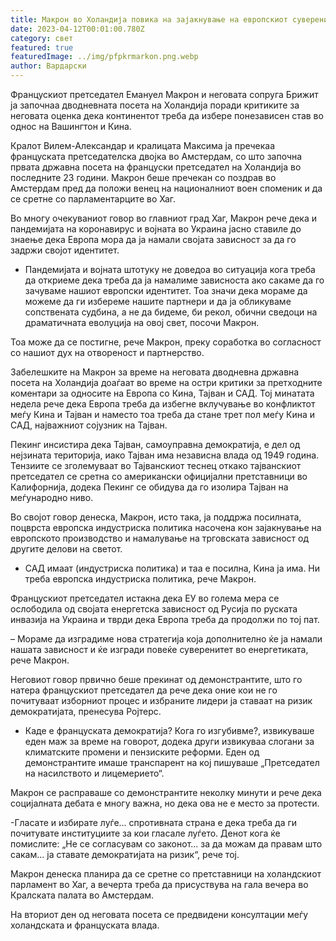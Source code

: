 ```yaml
---
title: Макрон во Холандија повика на зајакнување на европскиот суверенитет
date: 2023-04-12T00:01:00.780Z
category: свет
featured: true
featuredImage: ../img/pfpkrmarkon.png.webp
author: Вардарски
---
```


Францускиот претседател Емануел Макрон и неговата сопруга Брижит ја започнаа дводневната посета на Холандија поради критиките за неговата оценка дека континентот треба да избере понезависен став во однос на Вашингтон и Кина.

Кралот Вилем-Александар и кралицата Максима ја пречекаа француската претседателска двојка во Амстердам, со што започна првата државна посета на француски претседател на Холандија во последните 23 години. Макрон беше пречекан со поздрав во Амстердам пред да положи венец на националниот воен споменик и да се сретне со парламентарците во Хаг.

Во многу очекуваниот говор во главниот град Хаг, Макрон рече дека и пандемијата на коронавирус и војната во Украина јасно ставиле до знаење дека Европа мора да ја намали својата зависност за да го задржи својот идентитет.

- Пандемијата и војната штотуку не доведоа во ситуација кога треба да откриеме дека треба да ја намалиме зависноста ако сакаме да го зачуваме нашиот европски идентитет. Тоа значи дека мораме да можеме да ги избереме нашите партнери и да ја обликуваме сопствената судбина, а не да бидеме, би рекол, обични сведоци на драматичната еволуција на овој свет, посочи Макрон.

Тоа може да се постигне, рече Макрон, преку соработка во согласност со нашиот дух на отвореност и партнерство.

Забелешките на Макрон за време на неговата дводневна државна посета на Холандија доаѓаат во време на остри критики за претходните коментари за односите на Европа со Кина, Тајван и САД. Тој минатата недела рече дека Европа треба да избегне вклучување во конфликтот меѓу Кина и Тајван и наместо тоа треба да стане трет пол меѓу Кина и САД, најважниот сојузник на Тајван.

Пекинг инсистира дека Тајван, самоуправна демократија, е дел од нејзината територија, иако Тајван има независна влада од 1949 година. Тензиите се зголемуваат во Тајванскиот теснец откако тајванскиот претседател се сретна со американски официјални претставници во Калифорнија, додека Пекинг се обидува да го изолира Тајван на меѓународно ниво.

Во својот говор денеска, Макрон, исто така, ја поддржа посилната, поцврста европска индустриска политика насочена кон зајакнување на европското производство и намалување на трговската зависност од другите делови на светот.

- САД имаат (индустриска политика) и таа е посилна, Кина ја има. Ни треба европска индустриска политика, рече Макрон.

Францускиот претседател истакна дека ЕУ во голема мера се ослободила од својата енергетска зависност од Русија по руската инвазија на Украина и тврди дека Европа треба да продолжи по тој пат.

– Мораме да изградиме нова стратегија која дополнително ќе ја намали нашата зависност и ќе изгради повеќе суверенитет во енергетиката, рече Макрон.

Неговиот говор првично беше прекинат од демонстрантите, што го натера францускиот претседател да рече дека оние кои не го почитуваат изборниот процес и избраните лидери ја ставаат на ризик демократијата, пренесува Ројтерс.

- Каде е француската демократија? Кога го изгубивме?, извикуваше еден маж за време на говорот, додека други извикуваа слогани за климатските промени и пензиските реформи. Еден од демонстрантите имаше транспарент на кој пишуваше „Претседател на насилството и лицемерието“.

Макрон се расправаше со демонстрантите неколку минути и рече дека социјалната дебата е многу важна, но дека ова не е место за протести.

\-Гласате и избирате луѓе... спротивната страна е дека треба да ги почитувате институциите за кои гласале луѓето. Денот кога ќе помислите: „Не се согласувам со законот... за да можам да правам што сакам... ја ставате демократијата на ризик“, рече тој.

Макрон денеска планира да се сретне со претставници на холандскиот парламент во Хаг, а вечерта треба да присуствува на гала вечера во Кралската палата во Амстердам.

На вториот ден од неговата посета се предвидени консултации меѓу холандската и француската влада.
